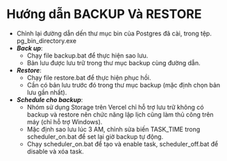 # Hướng dẫn BACKUP Và RESTORE

- Chỉnh lại đường dẫn dến thư mục bin của Postgres đã cài, trong tệp. pg_bin_directory.exe
- **_Back up_**:
  - Chạy file backup.bat để thực hiện sao lưu.
  - Bản lưu được lưu trữ trong thư mục backup cùng đường dẫn.
- **_Restore_**:
  - Chạy file restore.bat để thực hiện phục hồi.
  - Cần có bản lưu trước đó trong thư mục backup (mặc định chọn bản lưu gần nhất).
- **_Schedule cho backup_**:
  - Nhóm sử dụng Storage trên Vercel chỉ hỗ trợ lưu trữ không có backup và restore nên chức năng lập lịch cũng làm thủ công trên máy (chỉ hỗ trợ Windows).
  - Mặc định sao lưu lúc 3 AM, chỉnh sửa biến TASK_TIME trong scheduler_on.bat để set lại giờ backup tự động.
  - Chạy scheduler_on.bat để tạo và enable task, scheduler_off.bat để disable và xóa task.
